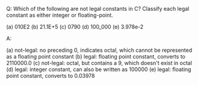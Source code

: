 Q: Which of the following are not legal constants in C? Classify each legal
constant as either integer or floating-point.

(a) 010E2
(b) 21.1E+5
(c) 0790
(d) 100_000
(e) 3.978e-2

A:

(a) not-legal: no preceding 0, indicates octal, which cannot be represented as
a floating point constant
(b) legal: floating point constant, converts to 2110000.0
(c) not-legal: octal, but contains a 9, which doesn't exist in octal
(d) legal: integer constant, can also be written as 100000
(e) legal: floating point constant, converts to 0.03978
